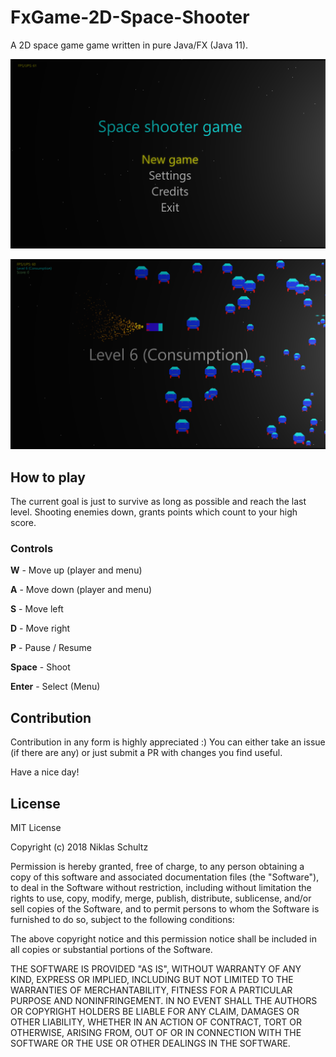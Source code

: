 # FxGame-2D-Space-Shooter
A 2D space game game written in pure Java/FX (Java 11).

![](images/FxShooter%20Title%20Screen.PNG)

![](images/level6.PNG)

## How to play

The current goal is just to survive as long as possible and reach the last level.
Shooting enemies down, grants points which count to your high score.

### Controls
 
**W** - Move up (player and menu)

**A** - Move down (player and menu)

**S** - Move left

**D** - Move right

**P** - Pause / Resume

**Space** - Shoot

**Enter** - Select (Menu)

## Contribution

Contribution in any form is highly appreciated :) 
You can either take an issue (if there are any) or just
submit a PR with changes you find useful.

Have a nice day! 

## License

MIT License

Copyright (c) 2018 Niklas Schultz

Permission is hereby granted, free of charge, to any person obtaining a copy
of this software and associated documentation files (the "Software"), to deal
in the Software without restriction, including without limitation the rights
to use, copy, modify, merge, publish, distribute, sublicense, and/or sell
copies of the Software, and to permit persons to whom the Software is
furnished to do so, subject to the following conditions:

The above copyright notice and this permission notice shall be included in all
copies or substantial portions of the Software.

THE SOFTWARE IS PROVIDED "AS IS", WITHOUT WARRANTY OF ANY KIND, EXPRESS OR
IMPLIED, INCLUDING BUT NOT LIMITED TO THE WARRANTIES OF MERCHANTABILITY,
FITNESS FOR A PARTICULAR PURPOSE AND NONINFRINGEMENT. IN NO EVENT SHALL THE
AUTHORS OR COPYRIGHT HOLDERS BE LIABLE FOR ANY CLAIM, DAMAGES OR OTHER
LIABILITY, WHETHER IN AN ACTION OF CONTRACT, TORT OR OTHERWISE, ARISING FROM,
OUT OF OR IN CONNECTION WITH THE SOFTWARE OR THE USE OR OTHER DEALINGS IN THE
SOFTWARE.
